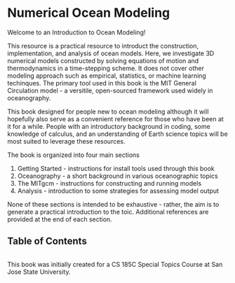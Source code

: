 # Numerical Ocean Modeling

Welcome to an Introduction to Ocean Modeling!

This resource is a practical resource to introduct the construction, implementation, and analysis of ocean models. Here, we investigate 3D numerical models constructed by solving equations of motion and thermodynamics in a time-stepping scheme. It does not cover other modeling approach such as empirical, statistics, or machine learning techinques. The primary tool used in this book is the MIT General Circulation model - a versitile, open-sourced framework used widely in oceanography.

This book designed for people new to ocean modeling although it will hopefully also serve as a convenient reference for those who have been at it for a while. People with an introductory background in coding, some knowledge of calculus, and an understanding of Earth science topics will be most suited to leverage these resources.

The book is organized into four main sections
1. Getting Started - instructions for install tools used through this book
2. Oceanography - a short background in various oceanographic topics
3. The MITgcm - instructions for constructing and running models
4. Analysis - introduction to some strategies for assessing model output

None of these sections is intended to be exhaustive - rather, the aim is to generate a practical introduction to the toic. Additional references are provided at the end of each section.

## Table of Contents
```{tableofcontents}
```

This book was initially created for a CS 185C Special Topics Course at San Jose State University.

